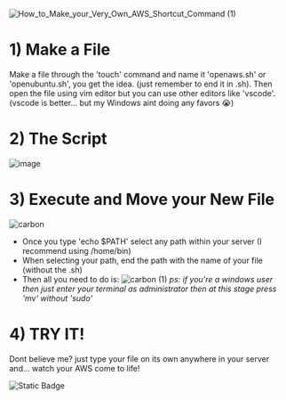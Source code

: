 ![How_to_Make_your_Very_Own_AWS_Shortcut_Command (1)](https://github.com/user-attachments/assets/6c11f4f5-b532-4fd4-8214-65e73284d23b)

# 1) Make a File 
Make a file through the 'touch' command and name it 'openaws.sh' or 'openubuntu.sh', you get the idea. (just remember to end it in .sh). Then open the file using vim editor but you can use other editors like 'vscode'.
(vscode is better... but my Windows aint doing any favors 😭)

# 2) The Script

![image](https://github.com/user-attachments/assets/f588fc7a-306b-4cea-b114-c29c3b0154ea)

# 3) Execute and Move your New File
![carbon](https://github.com/user-attachments/assets/91b285bf-0420-4100-8377-bee77141ca59)
- Once you type 'echo $PATH' select any path within your server (I recommend using /home/bin)
- When selecting your path, end the path with the name of your file (without the .sh) 
- Then all you need to do is:
![carbon (1)](https://github.com/user-attachments/assets/96db61e9-632d-4fe1-9986-0d1aaeb011eb)
*ps: if you're a windows user then just enter your terminal as administrator then at this stage press 'mv' without 'sudo'*

# 4) TRY IT!

Dont believe me? just type your file on its own anywhere in your server and... watch your AWS come to life!

![Static Badge](https://img.shields.io/badge/Grateful-blue)



